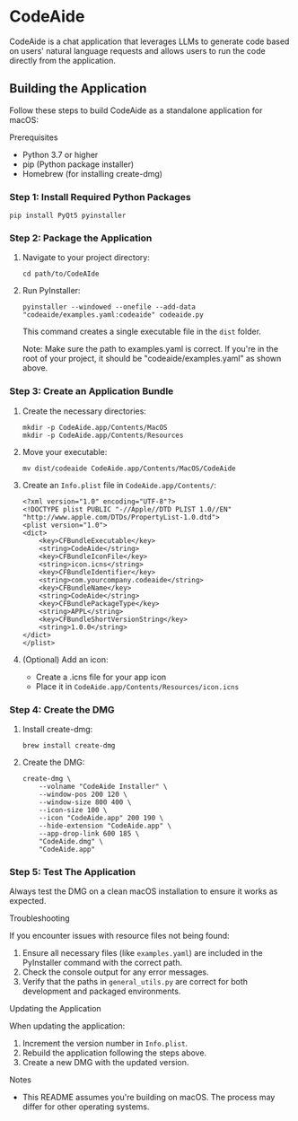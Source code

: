 # CodeAide

CodeAide is a chat application that leverages LLMs to generate code based on users' natural language requests and allows users to run the code directly from the application.

## Building the Application

Follow these steps to build CodeAide as a standalone application for macOS:

Prerequisites

- Python 3.7 or higher
- pip (Python package installer)
- Homebrew (for installing create-dmg)

### Step 1: Install Required Python Packages

```
pip install PyQt5 pyinstaller
```

### Step 2: Package the Application

1. Navigate to your project directory:
    ```
    cd path/to/CodeAIde
    ```

2. Run PyInstaller:
    ```
    pyinstaller --windowed --onefile --add-data "codeaide/examples.yaml:codeaide" codeaide.py
    ```
    This command creates a single executable file in the `dist` folder.

    Note: Make sure the path to examples.yaml is correct. If you're in the root of your project, it should be "codeaide/examples.yaml" as shown above.

### Step 3: Create an Application Bundle

1. Create the necessary directories:
    ```
    mkdir -p CodeAide.app/Contents/MacOS
    mkdir -p CodeAide.app/Contents/Resources
    ```

2. Move your executable:
    ```
    mv dist/codeaide CodeAide.app/Contents/MacOS/CodeAide
    ```

3. Create an `Info.plist` file in `CodeAide.app/Contents/`:
    ```
    <?xml version="1.0" encoding="UTF-8"?>
    <!DOCTYPE plist PUBLIC "-//Apple//DTD PLIST 1.0//EN" "http://www.apple.com/DTDs/PropertyList-1.0.dtd">
    <plist version="1.0">
    <dict>
        <key>CFBundleExecutable</key>
        <string>CodeAide</string>
        <key>CFBundleIconFile</key>
        <string>icon.icns</string>
        <key>CFBundleIdentifier</key>
        <string>com.yourcompany.codeaide</string>
        <key>CFBundleName</key>
        <string>CodeAide</string>
        <key>CFBundlePackageType</key>
        <string>APPL</string>
        <key>CFBundleShortVersionString</key>
        <string>1.0.0</string>
    </dict>
    </plist>
   ```

4. (Optional) Add an icon:
   - Create a .icns file for your app icon
   - Place it in `CodeAide.app/Contents/Resources/icon.icns`

### Step 4: Create the DMG

1. Install create-dmg:
    ```
    brew install create-dmg
    ```

2. Create the DMG:
    ```
    create-dmg \
        --volname "CodeAide Installer" \
        --window-pos 200 120 \
        --window-size 800 400 \
        --icon-size 100 \
        --icon "CodeAide.app" 200 190 \
        --hide-extension "CodeAide.app" \
        --app-drop-link 600 185 \
        "CodeAide.dmg" \
        "CodeAide.app"
    ```

### Step 5: Test The Application

Always test the DMG on a clean macOS installation to ensure it works as expected.

Troubleshooting

If you encounter issues with resource files not being found:

1. Ensure all necessary files (like `examples.yaml`) are included in the PyInstaller command with the correct path.
2. Check the console output for any error messages.
3. Verify that the paths in `general_utils.py` are correct for both development and packaged environments.

Updating the Application

When updating the application:

1. Increment the version number in `Info.plist`.
2. Rebuild the application following the steps above.
3. Create a new DMG with the updated version.

Notes

- This README assumes you're building on macOS. The process may differ for other operating systems.